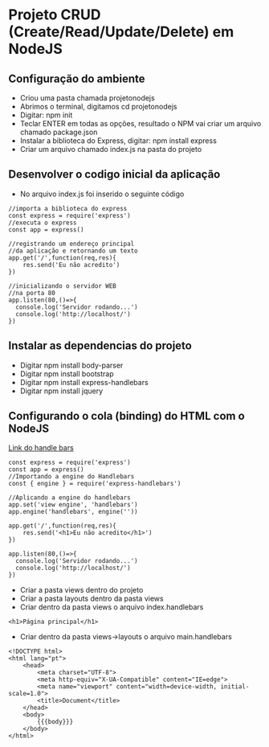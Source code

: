 # Projeto CRUD (Create/Read/Update/Delete) em NodeJS

## Configuração do ambiente
- Criou uma pasta chamada projetonodejs
- Abrimos o terminal, digitamos cd projetonodejs
- Digitar: npm init
- Teclar ENTER em todas as opções, resultado o NPM vai criar um arquivo chamado package.json
- Instalar a biblioteca do Express, digitar: npm install express
- Criar um arquivo chamado index.js na pasta do projeto

## Desenvolver o codigo inicial da aplicação
- No arquivo index.js foi inserido o seguinte código
```
//importa a biblioteca do express
const express = require('express')
//executa o express
const app = express()

//registrando um endereço principal
//da aplicação e retornando um texto
app.get('/',function(req,res){
    res.send('Eu não acredito')
})

//inicializando o servidor WEB
//na porta 80
app.listen(80,()=>{
  console.log('Servidor rodando...')  
  console.log('http://localhost/')
})
```

## Instalar as dependencias do projeto
- Digitar npm install body-parser
- Digitar npm install bootstrap
- Digitar npm install express-handlebars
- Digitar npm install jquery

## Configurando o cola (binding) do HTML com o NodeJS
[Link do handle bars](https://handlebarsjs.com/)

```
const express = require('express')
const app = express()
//Importando a engine do Handlebars
const { engine } = require('express-handlebars')

//Aplicando a engine do handlebars
app.set('view engine', 'handlebars')
app.engine('handlebars', engine(''))

app.get('/',function(req,res){
    res.send('<h1>Eu não acredito</h1>')
})

app.listen(80,()=>{
  console.log('Servidor rodando...')  
  console.log('http://localhost/')
})
```

- Criar a pasta views dentro do projeto
- Criar a pasta layouts dentro da pasta views
- Criar dentro da pasta views o arquivo index.handlebars

```
<h1>Página principal</h1>
```

- Criar dentro da pasta views->layouts o arquivo main.handlebars

```
<!DOCTYPE html>
<html lang="pt">
    <head>
        <meta charset="UTF-8">
        <meta http-equiv="X-UA-Compatible" content="IE=edge">
        <meta name="viewport" content="width=device-width, initial-scale=1.0">
        <title>Document</title>
    </head>
    <body>
        {{{body}}}
    </body>
</html>
```
